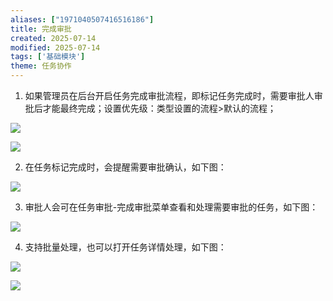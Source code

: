 ```yaml
---
aliases: ["1971040507416516186"]
title: 完成审批
created: 2025-07-14
modified: 2025-07-14
tags: ['基础模块']
theme: 任务协作
---
```


1. 如果管理员在后台开启任务完成审批流程，即标记任务完成时，需要审批人审批后才能最终完成；设置优先级：类型设置的流程>默认的流程；

![](0bbaeb2616d03a192b074932263878de.jpg)

![](3ae8208e14fc072e59fdcc041f3cb407.jpg)

2. 在任务标记完成时，会提醒需要审批确认，如下图：

![](c1eb5ab04420dec39913dd7b1f955033.jpg)

3. 审批人会可在任务审批-完成审批菜单查看和处理需要审批的任务，如下图：

![](fe7bb6d2a2474eea2026aa5f02040812.jpg)

4. 支持批量处理，也可以打开任务详情处理，如下图：

![](0a07fde2753499d7b2e0516b5fe708e5.jpg)

![](215fbbc7ec6f4f450ad53003dd50096e.jpg)